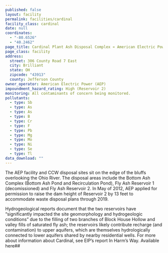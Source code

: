 ```yaml
---
published: false
layout: facility
permalink: facilities/cardinal
facility_class: cardinal
date: null
coordinates: 
  - "-80.6526"
  - "40.2462"
page_title: Cardinal Plant Ash Disposal Complex « American Electric Power (AEP) « Facilities
page_class: facility
address: 
  street: 306 County Road 7 East
  city: Brilliant
  state: OH
  zipcode: "43913"
  county: Jefferson County
owner_operator: American Electric Power (AEP)
impoundment_hazard_rating: High (Reservoir 2)
monitoring: All contaminants of concern being monitored.
pollutants: 
  - type: Sb
  - type: As
  - type: As
  - type: B
  - type: Cr
  - type: F
  - type: Pb
  - type: Mg
  - type: Mo
  - type: Ni
  - type: Se
  - type: Tl
data_download: ""
---
```


The AEP facility and CCW disposal sites sit on the edge of the bluffs overlooking the Ohio River. The disposal areas include the Bottom Ash Complex (Bottom Ash Pond and Recirculation Pond), Fly Ash Reservoir 1 (decomissioned) and Fly Ash Reservoir 2. In May of 2012, AEP applied for permission to raise the dam height of Reservoir 2 by 13 feet to accommodate waste disposal plans through 2019.

Hydrogeological reports document that the two reservoirs have “significantly impacted the site geomorphology and hydrogeologic conditions” due to the filling of two branches of Block House Hollow and valley fills of saturated fly ash; the reservoirs likely contribute recharge (and contamination) to upper aquifers, which are themselves hydrologically connected to lower aquifers shared by nearby residential wells. For more about information about Cardinal, see EIP’s report In Harm’s Way. Available here##